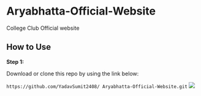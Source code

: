 # Aryabhatta-Official-Website
 College Club Official website

## How to Use 

**Step 1:**

Download or clone this repo by using the link below:

```https://github.com/YadavSumit2408/ Aryabhatta-Official-Website.git```
![](Website.gif)
